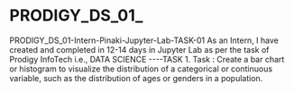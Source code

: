 # PRODIGY_DS_01_
PRODIGY_DS_01-Intern-Pinaki-Jupyter-Lab-TASK-01
As an Intern, I have created and completed in 12-14 days in Jupyter Lab as per the task of Prodigy InfoTech i.e., DATA SCIENCE ----TASK 1. Task : Create a bar chart or histogram to visualize the distribution of a categorical or continuous variable, such as the distribution of ages or genders in a population.
